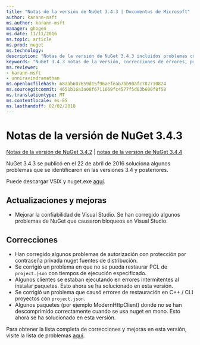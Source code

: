 ```yaml
---
title: "Notas de la versión de NuGet 3.4.3 | Documentos de Microsoft"
author: karann-msft
ms.author: karann-msft
manager: ghogen
ms.date: 11/11/2016
ms.topic: article
ms.prod: nuget
ms.technology: 
description: "Notas de la versión de NuGet 3.4.3 incluidos problemas conocidos, correcciones de errores, las funciones agregadas y dcr."
keywords: "NuGet 3.4.3 notas de la versión, correcciones de errores, problemas, conocidos agregan características, DCR"
ms.reviewer:
- karann-msft
- unniravindranathan
ms.openlocfilehash: 68aab607659d15f96aefeab7bb90afc787710824
ms.sourcegitcommit: 4651b16a3a08f6711669fc4577f5d63b600f8f58
ms.translationtype: MT
ms.contentlocale: es-ES
ms.lasthandoff: 02/02/2018
---
```

# <a name="nuget-343-release-notes"></a>Notas de la versión de NuGet 3.4.3

[Notas de la versión de NuGet 3.4.2](../release-notes/nuget-3.4.2.md) | [notas de la versión de NuGet 3.4.4](../release-notes/nuget-3.4.4.md)

NuGet 3.4.3 se publicó en el 22 de abril de 2016 soluciona algunos problemas que se identificaron en las versiones 3.4 y posteriores.

Puede descargar VSIX y nuget.exe [aquí](https://dist.nuget.org/index.html).

## <a name="updates-and-improvements"></a>Actualizaciones y mejoras

* Mejorar la confiabilidad de Visual Studio. Se han corregido algunos problemas de NuGet que causaron bloqueos en Visual Studio.

## <a name="fixes"></a>Correcciones

* Han corregido algunos problemas de autorización con protección por contraseña privada nuget fuentes de distribución.
* Se corrigió un problema en que no se pueda restaurar PCL de `project.json` con tiempos de ejecución especificado.
* Algunos clientes se estaban ejecutando en errores intermitentes al instalar paquetes. Esto ahora se ha solucionado en esta versión.
* Se corrigió un problema que causó errores de restauración en C++ / CLI proyectos con `project.json`.
* Algunos paquetes (por ejemplo ModernHttpClient) donde no se han descomprimido correctamente cuando se usa nuget en mono. Esto ahora se ha solucionado en esta versión.

Para obtener la lista completa de correcciones y mejoras en esta versión, visite la lista de problemas [aquí](https://github.com/NuGet/Home/issues?q=is%3Aissue+milestone%3A3.4.3+is%3Aclosed).